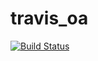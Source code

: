 # travis_oa
[![Build Status](https://travis-ci.com/github/Petras3/travis_oa.svg?branch=master)](https://travis-ci.com/github/Petras3/travis_oa)
